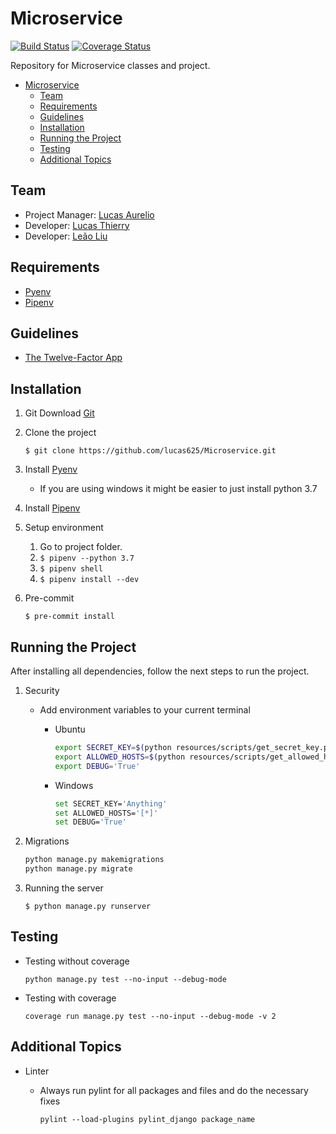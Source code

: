 # Microservice

[![Build Status](https://travis-ci.org/lucas625/Microservice.svg?branch=master)](https://travis-ci.org/lucas625/microservice) [![Coverage Status](https://coveralls.io/repos/github/lucas625/Microservice/badge.svg?branch=master)](https://coveralls.io/github/lucas625/Microservice?branch=master)

Repository for Microservice classes and project.

- [Microservice](#microservice)
  - [Team](#team)
  - [Requirements](#requirements)
  - [Guidelines](#guidelines)
  - [Installation](#installation)
  - [Running the Project](#running-the-project)
  - [Testing](#testing)
  - [Additional Topics](#additional-topics)

## Team

- Project Manager: [Lucas Aurelio](https://github.com/lucas625)
- Developer: [Lucas Thierry](https://github.com/LucasThierry)
- Developer: [Leão Liu](https://github.com/lionliu)

## Requirements

- [Pyenv](https://github.com/pyenv/pyenv)
- [Pipenv](https://github.com/pypa/pipenv)

## Guidelines

- [The Twelve-Factor App](https://12factor.net/)

## Installation

1. Git
    Download [Git](https://git-scm.com/download/win)

2. Clone the project

    ```$ git clone https://github.com/lucas625/Microservice.git```

3. Install [Pyenv](https://github.com/pyenv/pyenv)
   - If you are using windows it might be easier to just install python 3.7

4. Install [Pipenv](https://github.com/pyenv/pyenv)

5. Setup environment

    1. Go to project folder.
    2. ```$ pipenv --python 3.7```
    3. ```$ pipenv shell```
    4. ```$ pipenv install --dev```

6. Pre-commit

    ```$ pre-commit install```

## Running the Project

After installing all dependencies, follow the next steps to run the project.

1. Security

   - Add environment variables to your current terminal
        - Ubuntu

            ```sh
            export SECRET_KEY=$(python resources/scripts/get_secret_key.py)
            export ALLOWED_HOSTS=$(python resources/scripts/get_allowed_hosts.py)
            export DEBUG='True'
            ```

        - Windows

            ```sh
            set SECRET_KEY='Anything'
            set ALLOWED_HOSTS='[*]'
            set DEBUG='True'
            ```

2. Migrations

    ```sh
    python manage.py makemigrations
    python manage.py migrate
    ```

3. Running the server

    ```$ python manage.py runserver```

## Testing

- Testing without coverage

    ```python manage.py test --no-input --debug-mode```

- Testing with coverage

    ```coverage run manage.py test --no-input --debug-mode -v 2```

## Additional Topics

- Linter
  - Always run pylint for all packages and files and do the necessary fixes

    ```pylint --load-plugins pylint_django package_name```
